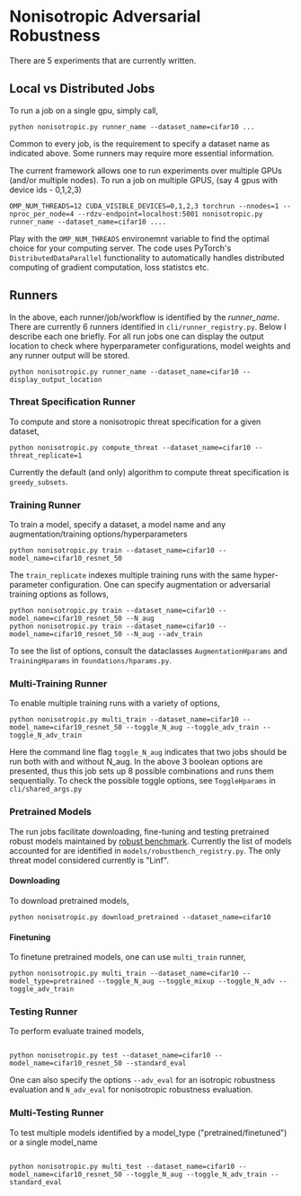 # Nonisotropic Adversarial Robustness

There are 5 experiments that are currently written.

## Local vs Distributed Jobs

To run a job on a single gpu, simply call,

```
python nonisotropic.py runner_name --dataset_name=cifar10 ... 
```

Common to every job, is the requirement to specify a dataset name as indicated above. Some runners may require more essential information.

The current framework allows one to run experiments over multiple GPUs (and/or multiple nodes). To run a job on multiple GPUS, (say 4 gpus with device ids - 0,1,2,3)

```
OMP_NUM_THREADS=12 CUDA_VISIBLE_DEVICES=0,1,2,3 torchrun --nnodes=1 --nproc_per_node=4 --rdzv-endpoint=localhost:5001 nonisotropic.py runner_name --dataset_name=cifar10 ....
```

Play with the `OMP_NUM_THREADS` environemnt variable to find the optimal choice for your computing server. The code uses PyTorch's `DistributedDataParallel` functionality to automatically handles distributed computing of gradient computation, loss statistcs etc.

## Runners

In the above, each runner/job/workflow is identified by the _runner\_name_.  There are currently 6 runners identified in `cli/runner_registry.py`. Below I describe each one briefly. For all run jobs one can display the output location to check where hyperparameter configurations, model weights and any runner output will be stored.

```
python nonisotropic.py runner_name --dataset_name=cifar10 --display_output_location
```

### Threat Specification Runner

To compute and store a nonisotropic threat specification for a given dataset,

```
python nonisotropic.py compute_threat --dataset_name=cifar10 --threat_replicate=1
```

Currently the default (and only) algorithm to compute threat specification is `greedy_subsets`.

### Training Runner

To train a model, specify a dataset, a model name and any augmentation/training options/hyperparameters

```
python nonisotropic.py train --dataset_name=cifar10 --model_name=cifar10_resnet_50 
```

The `train_replicate` indexes multiple training runs with the same hyper-parameter configuration. One can specify augmentation or adversarial training options as follows,  

```
python nonisotropic.py train --dataset_name=cifar10 --model_name=cifar10_resnet_50 --N_aug
python nonisotropic.py train --dataset_name=cifar10 --model_name=cifar10_resnet_50 --N_aug --adv_train
```

To see the list of options, consult the dataclasses `AugmentationHparams` and `TrainingHparams` in `foundations/hparams.py`.

### Multi-Training Runner

To enable multiple training runs with a variety of options,

```
python nonisotropic.py multi_train --dataset_name=cifar10 --model_name=cifar10_resnet_50 --toggle_N_aug --toggle_adv_train --toggle_N_adv_train
```

Here the command line flag `toggle_N_aug` indicates that two jobs should be run both with and without N_aug. In the above 3 boolean options are presented, thus this job sets up 8 possible combinations and runs them sequentially. To check the possible toggle options, see `ToggleHparams` in `cli/shared_args.py`

### Pretrained Models

The run jobs facilitate downloading, fine-tuning and testing pretrained robust models maintained by [robust benchmark](https://github.com/RobustBench/robustbench). Currently the list of models accounted for are identified in `models/robustbench_registry.py`. The only threat model considered currently is "Linf".

#### Downloading

To download pretrained models,

```
python nonisotropic.py download_pretrained --dataset_name=cifar10 
```

#### Finetuning

To finetune pretrained models, one can use `multi_train` runner,

```
python nonisotropic.py multi_train --dataset_name=cifar10 --model_type=pretrained --toggle_N_aug --toggle_mixup --toggle_N_adv --toggle_adv_train
```

### Testing Runner

To perform evaluate trained models,

```

python nonisotropic.py test --dataset_name=cifar10 --model_name=cifar10_resnet_50 --standard_eval

```

One can also specify the options `--adv_eval` for an isotropic robustness evaluation and `N_adv_eval` for nonisotropic robustness evaluation.

### Multi-Testing Runner

To test multiple models identified by a model_type ("pretrained/finetuned") or a single model_name

```

python nonisotropic.py multi_test --dataset_name=cifar10 --model_name=cifar10_resnet_50 --toggle_N_aug --toggle_N_adv_train --standard_eval
```
